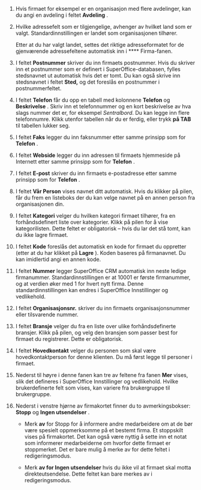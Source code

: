 <!-- markdownlint-disable-file MD041 -->
1. Hvis firmaet for eksempel er en organisasjon med flere avdelinger, kan du angi en avdeling i feltet **Avdeling** .

2. Hvilke adressefelt som er tilgjengelige, avhenger av hvilket land som er valgt. Standardinnstillingen er landet som organisasjonen tilhører.

    Etter at du har valgt landet, settes det riktige adresseformatet for de gjenværende adressefeltene automatisk inn i **** Firma-fanen.

3. I feltet **Postnummer** skriver du inn firmaets postnummer. Hvis du skriver inn et postnummer som er definert i SuperOffice-databasen, fylles stedsnavnet ut automatisk hvis det er tomt. Du kan også skrive inn stedsnavnet i  feltet **Sted,** og det foreslås en postnummer i postnummerfeltet.

4. I  feltet **Telefon** får du opp en tabell med  kolonnene **Telefon** og **Beskrivelse** . Skriv inn et telefonnummer og en kort beskrivelse av hva slags nummer det er, for eksempel *Sentralbord*. Du kan legge inn flere telefonnumre. Klikk utenfor tabellen når du er ferdig, eller trykk **på TAB** til tabellen lukker seg.

5. I feltet **Faks** legger du inn faksnummer etter samme prinsipp som for **Telefon** .

6. I feltet **Webside** legger du inn adressen til firmaets hjemmeside på Internett etter samme prinsipp som for **Telefon** .

7. I feltet **E-post** skriver du inn firmaets e-postadresse etter samme prinsipp som for **Telefon** .

8. I feltet **Vår Person** vises navnet ditt automatisk. Hvis du klikker på pilen, får du frem en listeboks der du kan velge navnet på en annen person fra organisasjonen din.

9. I feltet **Kategori** velger du hvilken kategori firmaet tilhører, fra en forhåndsdefinert liste over kategorier. Klikk på pilen for å vise kategorilisten. Dette feltet er obligatorisk – hvis du lar det stå tomt, kan du ikke lagre firmaet.

10. I  feltet **Kode** foreslås det automatisk en kode for firmaet du oppretter (etter at du har klikket på **Lagre** ). Koden baseres på firmanavnet. Du kan imidlertid angi en annen kode.

11. I feltet **Nummer** legger SuperOffice CRM automatisk inn neste ledige firmanummer. Standardinnstillingen er at 10001 er første firmanummer, og at verdien øker med 1 for hvert nytt firma. Denne standardinnstillingen kan endres i SuperOffice Innstillinger og vedlikehold.

12. I feltet **Organisasjonsnr.** skriver du inn firmaets organisasjonsnummer eller tilsvarende nummer.

13. I feltet **Bransje** velger du fra en liste over ulike forhåndsdefinerte bransjer. Klikk på pilen, og velg den bransjen som passer best for firmaet du registrerer. Dette er obligatorisk.

14. I feltet **Hovedkontakt** velger du personen som skal være hovedkontaktperson for denne klienten. Du må først legge til personer i firmaet.

15. Nederst til høyre i denne fanen kan tre av feltene fra fanen **Mer** vises, slik det defineres i SuperOffice Innstillinger og vedlikehold. Hvilke brukerdefinerte felt som vises, kan variere fra brukergruppe til brukergruppe.

16. Nederst i venstre hjørne av firmakortet finner du to avmerkingsbokser: **Stopp** og **Ingen utsendelser** .

    * Merk **av** for Stopp for å informere andre medarbeidere om at de bør være spesielt oppmerksomme på et bestemt firma. Et stoppskilt vises på firmakortet. Det kan også være nyttig å sette inn et notat som informerer medarbeiderne om hvorfor dette firmaet er stoppmerket. Det er bare mulig å merke av for dette feltet i redigeringsmodus.

    * Merk **av for Ingen utsendelser** hvis du ikke vil at firmaet skal motta direkteutsendelse. Dette feltet kan bare merkes av i redigeringsmodus.
